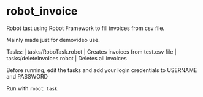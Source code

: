 # robot_invoice

Robot tast using Robot Framework to fill invoices from csv file.

Mainly made just for demovideo use.

Tasks:
| tasks/RoboTask.robot       | Creates invoices from test.csv file
| tasks/deleteInvoices.robot | Deletes all invoices

Before running, edit the tasks and add your login credentials to USERNAME and PASSWORD

Run with `robot task`


